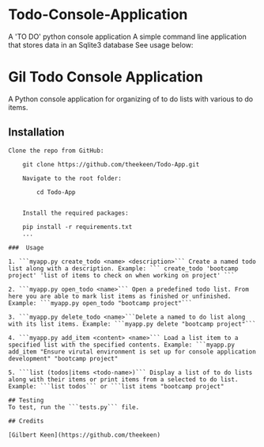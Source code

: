 # Todo-Console-Application
A 'TO DO' python console application
A simple command line application that stores data in an Sqlite3 database
See usage below:


# Gil Todo Console Application
A Python console application for organizing of to do lists with various to do items.

## Installation
    Clone the repo from GitHub:
```
    git clone https://github.com/theekeen/Todo-App.git

    Navigate to the root folder:

        cd Todo-App


    Install the required packages:

    pip install -r requirements.txt
    ... 
    
###  Usage

1. ```myapp.py create_todo <name> <description>``` Create a named todo list along with a description. Example: ``` create_todo 'bootcamp project' 'list of items to check on when working on project' ```

2. ```myapp.py open_todo <name>``` Open a predefined todo list. From here you are able to mark list items as finished or unfinished. Example: ```myapp.py open_todo "bootcamp project"```

3. ```myapp.py delete_todo <name>```Delete a named to do list along with its list items. Example: ```myapp.py delete "bootcamp project"```

4. ```myapp.py add_item <content> <name>``` Load a list item to a specified list with the specified contents. Example: ```myapp.py add_item "Ensure virutal environment is set up for console application development" "bootcamp project"

5. ```list (todos|items <todo-name>)``` Display a list of to do lists along with their items or print items from a selected to do list. Example: ```list todos``` or ```list items "bootcamp project"

## Testing
To test, run the ```tests.py``` file.

## Credits

[Gilbert Keen](https://github.com/theekeen)